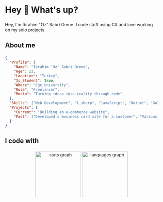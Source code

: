 <h1 align="left">Hey 👋 What's up?</h1>

###

<p align="left">Hey, I'm İbrahim "Oz" Sabri Orene. I code stuff using C# and love working on my solo projects</p>

###

<h2 align="left">About me</h2>

###

```json
{
  "Profile": {
    "Name": "İbrahim 'Oz' Sabri Orene",
    "Age": 23,
    "Location": "Turkey",
    "Is_Student": true,
    "Where": "Ege University",
    "Role": "Freelancer",
    "Motto": "Turning ideas into reality through code"
  },
  "Skills": ["Web Development", "C_sharp", "JavaScript", "Dotnet", "Golang", "Bootstrap", "Shell", "Lua"],
  "Projects": {
    "Current": "Building an e-commerce website",
    "Past": ["Developed a business card site for a customer", "Various CV-related projects"]
  }
}

```

###

<h2 align="left">I code with</h2>

###

<div align="center">
  <img src="https://github-readme-stats.vercel.app/api?username=IbrahimSabriOrene&hide_title=false&hide_rank=false&show_icons=true&include_all_commits=true&count_private=true&disable_animations=false&theme=dracula&locale=en&hide_border=false&order=1" height="150" alt="stats graph"  />
  <img src="https://github-readme-stats.vercel.app/api/top-langs?username=IbrahimSabriOrene&locale=en&hide_title=false&layout=compact&card_width=320&langs_count=5&theme=dracula&hide_border=false&order=2" height="150" alt="languages graph"  />
</div>

###
